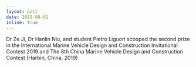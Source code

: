 ```yaml
---
layout: post
date: 2019-08-01
inline: true
---
```


Dr Ze Ji, Dr Hanlin Niu, and student Pietro Liguori scooped the second prize in the International Marine Vehicle Design and Construction Invitational Contest 2019 and The 8th China Marine Vehicle Design and Construction Contest (Harbin, China, 2019)
